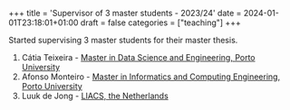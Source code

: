 +++
title = 'Supervisor of 3 master students - 2023/24'
date = 2024-01-01T23:18:01+01:00
draft = false
categories = ["teaching"]
+++

Started supervising 3 master students for their master thesis.

1. Cátia Teixeira - [Master in Data Science and Engineering, Porto University](https://sigarra.up.pt/feup/en/CUR_GERAL.CUR_VIEW?pv_ano_lectivo=2020&pv_curso_id=20521&pv_origem=CAND&pv_tipo_cur_sigla=M)
2. Afonso Monteiro - [Master in Informatics and Computing Engineering, Porto University](https://sigarra.up.pt/feup/en/cur_geral.cur_view?pv_curso_id=22862)
3. Luuk de Jong - [LIACS, the Netherlands](https://liacs.leidenuniv.nl/)